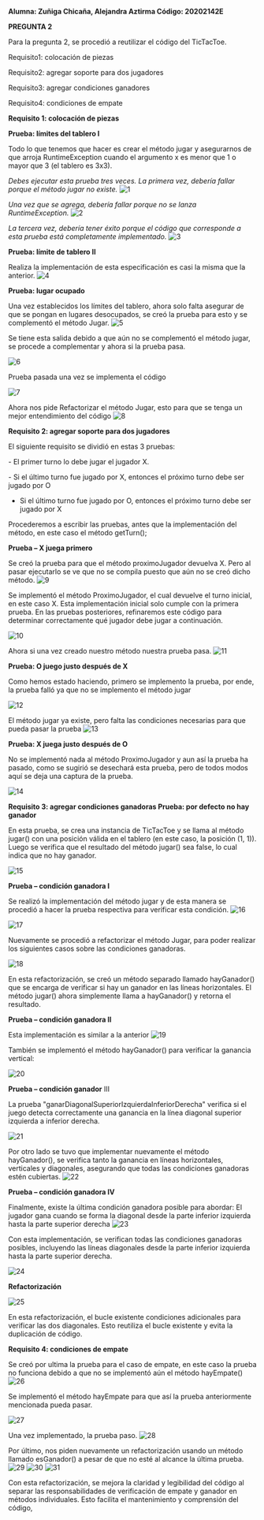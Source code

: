  **Alumna: Zuñiga Chicaña, Alejandra Aztirma Código: 20202142E**

**PREGUNTA 2**

Para la pregunta 2, se procedió a reutilizar el código del TicTacToe.

Requisito1: colocación de piezas

Requisito2: agregar soporte para dos jugadores

Requisito3: agregar condiciones ganadores

Requisito4: condiciones de empate

**Requisito 1: colocación de piezas**

**Prueba: límites del tablero I**

Todo lo que tenemos que hacer es crear el método jugar y asegurarnos de que arroja RuntimeException
cuando el argumento x es menor que 1 o mayor que 3 (el tablero es 3x3).

*Debes ejecutar esta prueba tres veces. La primera vez, debería fallar porque el método jugar no existe.*
![1](https://github.com/Aztirma/CC-3S2/assets/89436252/de8e8d95-c833-4b8b-8356-1b81b892c953)

*Una vez que se agrega, debería fallar porque no se lanza RuntimeException.*
![2](https://github.com/Aztirma/CC-3S2/assets/89436252/ae1742df-ede7-4b24-bf97-0ed1f02c5e01)


*La tercera vez, debería tener éxito porque el código que corresponde a esta prueba está completamente
implementado.*
![3](https://github.com/Aztirma/CC-3S2/assets/89436252/0393d0bf-2fe3-44bb-933c-48e114b3519e)


**Prueba: límite de tablero II**

Realiza la implementación de esta especificación es casi la misma que la anterior.
![4](https://github.com/Aztirma/CC-3S2/assets/89436252/3a6df4df-2fe0-4450-ac03-5bb9c69f230b)


**Prueba: lugar ocupado**

Una vez establecidos los límites del tablero, ahora solo falta asegurar de que se pongan en lugares
desocupados, se creó la prueba para esto y se complementó el método Jugar.
![5](https://github.com/Aztirma/CC-3S2/assets/89436252/4eafb0f3-28ac-4feb-87ad-e96f03bb0383)

Se tiene esta salida debido a que aún no se complementó el método jugar, se procede a
complementar y ahora si la prueba pasa.

![6](https://github.com/Aztirma/CC-3S2/assets/89436252/c4094116-3901-45fb-9488-bc840f795d5d)

Prueba pasada una vez se implementa el código

![7](https://github.com/Aztirma/CC-3S2/assets/89436252/ac48a0b4-17c1-4647-bd51-ec127edd823d)

Ahora nos pide Refactorizar el método Jugar, esto para que se tenga un mejor entendimiento del
código
![8](https://github.com/Aztirma/CC-3S2/assets/89436252/f5157cf5-d24e-41fa-9c1e-3268cfe3d19d)


**Requisito 2: agregar soporte para dos jugadores**

El siguiente requisito se dividió en estas 3 pruebas:

\- El primer turno lo debe jugar el jugador X.

\- Si el último turno fue jugado por X, entonces el próximo turno debe ser jugado por O



- Si el último turno fue jugado por O, entonces el próximo turno debe ser jugado por X

Procederemos a escribir las pruebas, antes que la implementación del método, en este caso el
método getTurn();

**Prueba – X juega primero**

Se creó la prueba para que el método proximoJugador devuelva X. Pero al pasar ejecutarlo se ve
que no se compila puesto que aún no se creó dicho método.
![9](https://github.com/Aztirma/CC-3S2/assets/89436252/576bcfb8-3396-4037-9c59-73343e6be19b)


Se implementó el método ProximoJugador, el cual devuelve el turno inicial, en este caso X. Esta
implementación inicial solo cumple con la primera prueba. En las pruebas posteriores, refinaremos
este código para determinar correctamente qué jugador debe jugar a continuación.

![10](https://github.com/Aztirma/CC-3S2/assets/89436252/d834f745-15f7-4b5b-867a-622cc91f595d)

Ahora si una vez creado nuestro método nuestra prueba pasa.
![11](https://github.com/Aztirma/CC-3S2/assets/89436252/4bd3c9c9-f8f2-4e4a-ae1c-a5904753946e)


**Prueba: O juego justo después de X**


Como hemos estado haciendo, primero se implemento la prueba, por ende, la prueba falló ya que
no se implemento el método jugar

![12](https://github.com/Aztirma/CC-3S2/assets/89436252/72717ed4-8906-40e1-af4e-978afcf6c577)

El método jugar ya existe, pero falta las condiciones necesarias para que pueda pasar la prueba
![13](https://github.com/Aztirma/CC-3S2/assets/89436252/6cb8a921-aa6e-423f-9b7e-e4aa063094e9)


**Prueba: X juega justo después de O**

No se implementó nada al método ProximoJugador y aun así la prueba ha pasado, como se sugirió
se desechará esta prueba, pero de todos modos aquí se deja una captura de la prueba.

![14](https://github.com/Aztirma/CC-3S2/assets/89436252/db4e1c1b-2723-480c-a8cb-38e4d0aa2208)

**Requisito 3: agregar condiciones ganadoras
Prueba: por defecto no hay ganador**

En esta prueba, se crea una instancia de TicTacToe y se llama al método jugar() con una posición
válida en el tablero (en este caso, la posición (1, 1)). Luego se verifica que el resultado del método
jugar() sea false, lo cual indica que no hay ganador.

![15](https://github.com/Aztirma/CC-3S2/assets/89436252/b127ca87-e2ad-4a3e-a70f-8e498d96ffef)



**Prueba – condición ganadora I**

Se realizó la implementación del método jugar y de esta manera se procedió a hacer la prueba
respectiva para verificar esta condición.
![16](https://github.com/Aztirma/CC-3S2/assets/89436252/5f90a61e-1ee0-4866-9b1b-63d187c8bf4b)

![17](https://github.com/Aztirma/CC-3S2/assets/89436252/9f928d0a-eb05-4c80-8212-db6c7ec72ac4)

Nuevamente se procedió a refactorizar el método Jugar, para poder realizar los siguientes casos
sobre las condiciones ganadoras.

![18](https://github.com/Aztirma/CC-3S2/assets/89436252/480be1fd-836d-4575-8c38-d4b2b48c5aca)



En esta refactorización, se creó un método separado llamado hayGanador() que se encarga de
verificar si hay un ganador en las líneas horizontales. El método jugar() ahora simplemente llama a
hayGanador() y retorna el resultado.

**Prueba – condición ganadora II**

Esta implementación es similar a la anterior
![19](https://github.com/Aztirma/CC-3S2/assets/89436252/95864210-bf02-4125-96c8-fe4fa342b494)


También se implementó el método hayGanador() para verificar la ganancia vertical:

![20](https://github.com/Aztirma/CC-3S2/assets/89436252/5861b845-7db9-4aa0-9e25-b2863304abb9)



<a name="br9"></a>**Prueba – condición ganador** III

La prueba "ganarDiagonalSuperiorIzquierdaInferiorDerecha" verifica si el juego detecta
correctamente una ganancia en la línea diagonal superior izquierda a inferior derecha.

![21](https://github.com/Aztirma/CC-3S2/assets/89436252/f72625dc-faa9-423e-93c0-d58baea36a4b)

Por otro lado se tuvo que implementar nuevamente el método hayGanador(), se verifica tanto la
ganancia en líneas horizontales, verticales y diagonales, asegurando que todas las condiciones
ganadoras estén cubiertas.
![22](https://github.com/Aztirma/CC-3S2/assets/89436252/e6546f43-0c4d-4b36-9bab-ade01339ee9d)

**Prueba – condición ganadora IV**



Finalmente, existe la última condición ganadora posible para abordar: El jugador gana cuando se
forma la diagonal desde la parte inferior izquierda hasta la parte superior derecha
![23](https://github.com/Aztirma/CC-3S2/assets/89436252/03ed6a3f-3631-48b1-a8dd-7e43ad5046bf)

Con esta implementación, se verifican todas las condiciones ganadoras posibles, incluyendo las
líneas diagonales desde la parte inferior izquierda hasta la parte superior derecha.

![24](https://github.com/Aztirma/CC-3S2/assets/89436252/21a55567-3273-4859-ae7b-77bda7f70d40)


**Refactorización**

![25](https://github.com/Aztirma/CC-3S2/assets/89436252/b7271bbc-83f3-4697-97c1-8f7e0af984ae)



En esta refactorización, el bucle existente condiciones adicionales para verificar las dos diagonales.
Esto reutiliza el bucle existente y evita la duplicación de código.

**Requisito 4: condiciones de empate**

Se creó por ultima la prueba para el caso de empate, en este caso la prueba no funciona debido a
que no se implementó aún el método hayEmpate()
![26](https://github.com/Aztirma/CC-3S2/assets/89436252/e1850536-0d71-472c-abaf-6adb7d262946)

Se implementó el método hayEmpate para que así la prueba anteriormente mencionada pueda
pasar.

![27](https://github.com/Aztirma/CC-3S2/assets/89436252/017a56cc-cf6b-41d7-bcb3-72e3de688b75)


Una vez implementado, la prueba paso.
![28](https://github.com/Aztirma/CC-3S2/assets/89436252/e3ef78d2-15ad-4855-aa61-1f6d8cb82e63)


Por último, nos piden nuevamente un refactorización usando un método llamado esGanador() a
pesar de que no esté al alcance la última prueba.
![29](https://github.com/Aztirma/CC-3S2/assets/89436252/ce0fd70c-48a1-4b6a-8915-e3fe1e11f0f9)
![30](https://github.com/Aztirma/CC-3S2/assets/89436252/17cedafd-e0d7-4165-9db4-0b6095fca0f4)
![31](https://github.com/Aztirma/CC-3S2/assets/89436252/c7990268-9a14-45be-8216-3423ab863e84)

Con esta refactorización, se mejora la claridad y legibilidad del código al separar las
responsabilidades de verificación de empate y ganador en métodos individuales. Esto facilita el
mantenimiento y comprensión del código,

